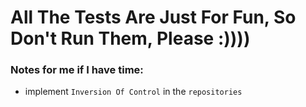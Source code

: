# All The Tests Are Just For Fun, So Don't Run Them, Please :))))

### Notes for me if I have time:
- implement `Inversion Of Control` in the `repositories`